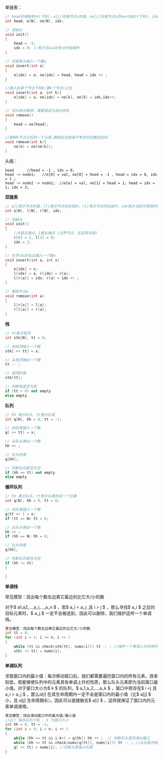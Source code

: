 ​	

单链表：



```c++
// head存储链表头(下标)，e[i]存储节点i的值，ne[i]存储节点i的next指针(下标)，idx表示当前可使用的创建节点位置(下标)
int head, e[N], ne[N], idx;

// 初始化
void init()
{
    head = -1;
    idx = 0; //表示可以从0号点开始操作
}

// 在链表头插入一个数a     
void insert(int a)
{
    e[idx] = a, ne[idx] = head, head = idx ++ ;
}

//插入到某个节点下标k(第k个节点)之后
void insert(int a, int k){
    e[idx] = a, ne[idx] = ne[k], ne[k] = idx,idx++;
}

// 将头结点删除，需要保证头结点存在
void remove()
{
    head = ne[head];
}

//删除k节点之后的一个元素,删除后也就是不考虑对应数组空间
void remove(int k){
    ne[k] = ne[ne[k]];
}
```

头插：

```
head      //head = -1 , idx = 0;
head -> node1;   //e[0] = val, ne[0] = head = -1 , head = idx = 0, idx = 1 ;
head -> node2 -> node1;  //e[e] = val, ne[1] = head = 1; head = idx = 1; idx = 2;
```



<b>双链表</b>

```c++
// e[]表示节点的值，l[]表示节点的左指针，r[]表示节点的右指针，idx表示当前可使用的创建节点位置(下标)
int e[N], l[N], r[N], idx;

// 初始化
void init()
{
    //0是左端点，1是右端点 (边界节点，无实质内容)
    r[0] = 1, l[1] = 0;
    idx = 2;
}

// 在节点a的右边插入一个数x
void insert(int a, int x)
{
    e[idx] = x;
    l[idx] = a, r[idx] = r[a];
    l[r[a]] = idx, r[a] = idx ++ ;
}

// 删除节点a
void remove(int a)
{
    l[r[a]] = l[a];
    r[l[a]] = r[a];
}
```



<b>栈</b>

```c++
// tt表示栈顶
int stk[N], tt = 0;

// 向栈顶插入一个数
stk[ ++ tt] = x;

// 从栈顶弹出一个数
tt -- ;

// 栈顶的值
stk[tt];

// 判断栈是否为空
if (tt > 0) not empty
else empty
```



<b>队列</b>

```c++
// hh 表示队头，tt表示队尾
int q[N], hh = 0, tt = -1;

// 向队尾插入一个数
q[ ++ tt] = x;

// 从队头弹出一个数
hh ++ ;

// 队头的值
q[hh];

// 判断队列是否为空
if (hh <= tt) not empty
else empty
```



<b>循环队列</b>

```c++
// hh 表示队头，tt表示队尾的后一个位置
int q[N], hh = 0, tt = 0;

// 向队尾插入一个数
q[tt ++ ] = x;
if (tt == N) tt = 0;

// 从队头弹出一个数
hh ++ ;
if (hh == N) hh = 0;

// 队头的值
q[hh];

// 判断队列是否为空
if (hh != tt)
{

}
```



<b>单调栈</b>

常见模型：找出每个数左边离它最近的比它大/小的数

对于$ a1,a2,...,a_i,...,a_n $ ，若$ a_i < a_j ,且 i > j $ ，那么寻找$ a_i $ 之后的目标元素时，$ a_j $ 一定不会被选到，因此可以删除，我们维护这样一个单调栈。

```c++
常见模型：找出每个数左边离它最近的比它大/小的数
int tt = 0;
for (int i = 1; i <= n; i ++ )
{
    while (tt && check(stk[tt], nums[i])) tt -- ; //维护一个单调上升的序列
    stk[ ++ tt] = nums[i];
}
```



<b>单调队列</b>

求取窗口内的最小值：每次移动窗口后，我们都需要遍历窗口内的所有元素，效率较低，若能够使队列中的元素具有单调上升的性质，那么队头元素即为当前窗口最小值。对于窗口大小为$ k $ 的队列，$ a_1,a_2,...,a_k $ ，窗口中若存在$ i <j 且 a_i > a_j  $ ，那么$a[i]$ 在其生命周期内一定不会是窗口内的最小值（比$ a[j] $ 小，且 $a[j]$ 生命周期长）。因此可以直接删去$ a[i] $ ，这样就保证了窗口内的元素单调递增。

```c++
常见模型：找出滑动窗口中的最大值/最小值
//q[] 保存队列下标 , k 为窗口大小
int hh = 0, tt = -1;
for (int i = 0; i < n; i ++ )
{
    while (hh <= tt && i-k+1 > q[hh]) hh ++ ;  // 判断队头是否滑出窗口
    while (hh <= tt && check(nums[q[tt]], nums[i])) tt -- ; //从队尾开始找到新增元素的插入位置，保持单调
    q[ ++ tt] = nums[i]; //将新元素插入队尾
}
```

